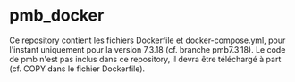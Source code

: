 # pmb_docker

Ce repository contient les fichiers Dockerfile et docker-compose.yml, pour l'instant uniquement pour la version 7.3.18 (cf. branche pmb7.3.18).
Le code de pmb n'est pas inclus dans ce repository, il devra être téléchargé à part (cf. COPY dans le fichier Dockerfile).
